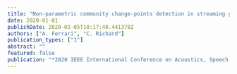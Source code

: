 ```yaml
---
title: "Non-parametric community change-points detection in streaming graph signals"
date: 2020-01-01
publishDate: 2020-02-05T10:17:40.441378Z
authors: ["A. Ferrari", "C. Richard"]
publication_types: ["1"]
abstract: ""
featured: false
publication: "*2020 IEEE International Conference on Acoustics, Speech and Signal Processing (ICASSP)*"
---
```


